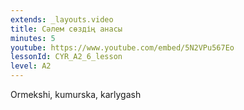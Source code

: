 ```yaml
---
extends: _layouts.video
title: Сәлем сөздің анасы
minutes: 5
youtube: https://www.youtube.com/embed/5N2VPu567Eo
lessonId: CYR_A2_6_lesson
level: A2
---
```

Ormekshi, kumurska, karlygash